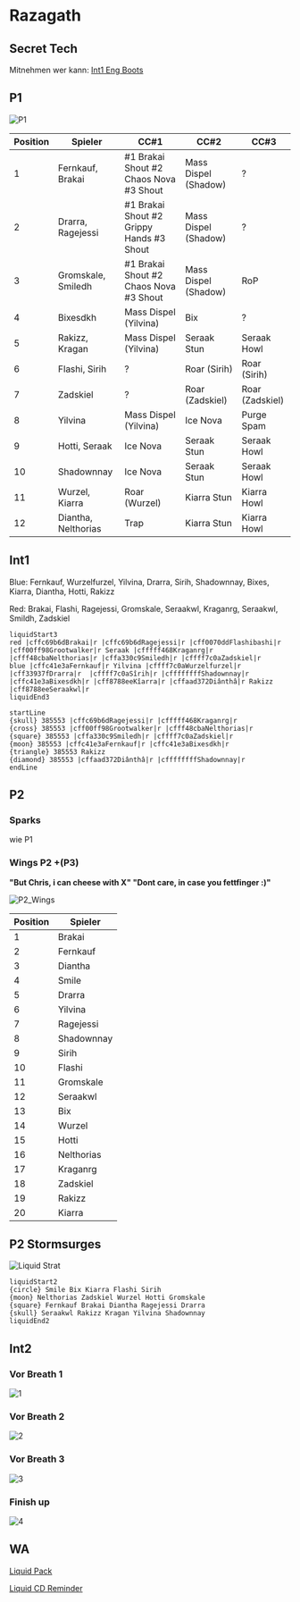 # Razagath

## Secret Tech 

Mitnehmen wer kann: [Int1 Eng Boots](https://www.wowhead.com/item=172912/momentum-redistributor-boots)

## P1

![P1](/images/raziP1.png)

| Position    | Spieler | CC#1 | CC#2 | CC#3 |
| ----------- | ----------- | ----------- | ----------- | ----------- |
| 1  | Fernkauf, Brakai | #1 Brakai Shout #2 Chaos Nova #3 Shout | Mass Dispel (Shadow) | ? |
| 2  | Drarra, Ragejessi| #1 Brakai Shout #2 Grippy Hands #3 Shout | Mass Dispel (Shadow)| ? |
| 3  | Gromskale, Smiledh   | #1 Brakai Shout #2 Chaos Nova #3 Shout | Mass Dispel (Shadow)| RoP |
| 4  | Bixesdkh         | Mass Dispel (Yilvina) | Bix | ? |
| 5  | Rakizz, Kragan     | Mass Dispel (Yilvina) | Seraak Stun | Seraak Howl |
| 6  | Flashi, Sirih    | ? | Roar (Sirih) | Roar (Sirih) |
| 7  | Zadskiel         | ? | Roar (Zadskiel) | Roar (Zadskiel) |
| 8  | Yilvina           | Mass Dispel (Yilvina) | Ice Nova | Purge Spam |
| 9  | Hotti, Seraak | Ice Nova | Seraak Stun | Seraak Howl |
| 10 | Shadownnay       | Ice Nova | Seraak Stun | Seraak Howl |
| 11 | Wurzel, Kiarra     | Roar (Wurzel) | Kiarra Stun | Kiarra Howl |
| 12 | Diantha, Nelthorias  | Trap | Kiarra Stun | Kiarra Howl |

## Int1

Blue: Fernkauf, Wurzelfurzel, Yilvina, Drarra, Sirih, Shadownnay, Bixes, Kiarra, Diantha, Hotti, Rakizz 

Red: Brakai, Flashi, Ragejessi, Gromskale, Seraakwl, Kraganrg, Seraakwl, Smildh, Zadskiel

```
liquidStart3
red |cffc69b6dBrakai|r |cffc69b6dRagejessi|r |cff0070ddFlashibashi|r |cff00ff98Grootwalker|r Seraak |cfffff468Kraganrg|r |cfff48cbaNelthorias|r |cffa330c9Smiledh|r |cffff7c0aZadskiel|r 
blue |cffc41e3aFernkauf|r Yilvina |cffff7c0aWurzelfurzel|r |cff33937fDrarra|r  |cffff7c0aSîrih|r |cffffffffShadownnay|r |cffc41e3aBixesdkh|r |cff8788eeKîarra|r |cffaad372Diânthâ|r Rakizz |cff8788eeSeraakwl|r  
liquidEnd3

startLine
{skull} 385553 |cffc69b6dRagejessi|r |cfffff468Kraganrg|r 
{cross} 385553 |cff00ff98Grootwalker|r |cfff48cbaNelthorias|r 
{square} 385553 |cffa330c9Smiledh|r |cffff7c0aZadskiel|r 
{moon} 385553 |cffc41e3aFernkauf|r |cffc41e3aBixesdkh|r 
{triangle} 385553 Rakizz 
{diamond} 385553 |cffaad372Diânthâ|r |cffffffffShadownnay|r 
endLine
```

## P2

### Sparks

wie P1

### Wings P2 +(P3)

**"But Chris, i can cheese with X" "Dont care, in case you fettfinger :)"**

![P2_Wings](/images/6_p2wingsv2.png)

| Position    | Spieler |
| ----------- | ----------- |
| 1 | Brakai |
| 2 | Fernkauf |
| 3 | Diantha |
| 4 | Smile |
| 5 | Drarra |
| 6 | Yilvina |
| 7 | Ragejessi|
| 8 | Shadownnay |
| 9 | Sirih |
| 10 | Flashi |
| 11 | Gromskale |
| 12 | Seraakwl |
| 13 | Bix |
| 14 | Wurzel |
| 15 | Hotti |
| 16 | Nelthorias |
| 17 | Kraganrg |
| 18 | Zadskiel |
| 19 | Rakizz |
| 20 | Kiarra |

## P2 Stormsurges

![Liquid Strat](/images/P2_Stormsurge.png)

```
liquidStart2
{circle} Smile Bix Kiarra Flashi Sirih
{moon} Nelthorias Zadskiel Wurzel Hotti Gromskale
{square} Fernkauf Brakai Diantha Ragejessi Drarra
{skull} Seraakwl Rakizz Kragan Yilvina Shadownnay
liquidEnd2
```

## Int2

### Vor Breath 1
![1](/images/Int2_1.png)

### Vor Breath 2
![2](/images/Int2_2.png)

### Vor Breath 3
![3](/images/Int2_3.png)

### Finish up
![4](/images/Int2_4.png)


## WA

[Liquid Pack](https://wago.io/LiquidVault)

[Liquid CD Reminder](https://wago.io/cDPzpjk7w)
